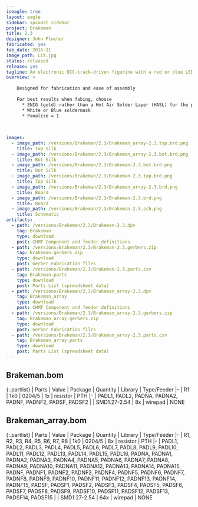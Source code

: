 ```yaml
---
iseagle: true
layout: eagle
sidebar: spcoast_sidebar
project: Brakeman
title: 2.3
designer: John Plocher
fabricated: yes
fab_date: 2016-11
image_path: Lit.jpg
status: released
release: yes
tagline: An electronic DCC-track-driven figurine with a red or blue LED
overview: >
    
    Designed for fabrication and ease of assembly
    
    For best results when fabing, choose
      * ENIG (gold) rather than a Hot Air Solder Layer (HASL) for the pads
      * White or Blue soldermask
      * Panalize = 1
    
    
    
images:
  - image_path: /versions/Brakeman/2.3/Brakeman_array-2.3.top.brd.png
    title: Top Silk
  - image_path: /versions/Brakeman/2.3/Brakeman_array-2.3.bot.brd.png
    title: Bot Silk
  - image_path: /versions/Brakeman/2.3/Brakeman-2.3.bot.brd.png
    title: Bot Silk
  - image_path: /versions/Brakeman/2.3/Brakeman-2.3.top.brd.png
    title: Top Silk
  - image_path: /versions/Brakeman/2.3/Brakeman_array-2.3.brd.png
    title: Board
  - image_path: /versions/Brakeman/2.3/Brakeman-2.3.brd.png
    title: Board
  - image_path: /versions/Brakeman/2.3/Brakeman-2.3.sch.png
    title: Schematic
artifacts:
  - path: /versions/Brakeman/2.3/Brakeman-2.3.dpv
    tag: Brakeman
    type: download
    post: CHMT Component and feeder definitions
  - path: /versions/Brakeman/2.3/Brakeman-2.3.gerbers.zip
    tag: Brakeman.gerbers.zip
    type: download
    post: Gerber Fabrication files
  - path: /versions/Brakeman/2.3/Brakeman-2.3.parts.csv
    tag: Brakeman.parts
    type: download
    post: Parts List (spreadsheet data)
  - path: /versions/Brakeman/2.3/Brakeman_array-2.3.dpv
    tag: Brakeman_array
    type: download
    post: CHMT Component and feeder definitions
  - path: /versions/Brakeman/2.3/Brakeman_array-2.3.gerbers.zip
    tag: Brakeman_array.gerbers.zip
    type: download
    post: Gerber Fabrication files
  - path: /versions/Brakeman/2.3/Brakeman_array-2.3.parts.csv
    tag: Brakeman_array.parts
    type: download
    post: Parts List (spreadsheet data)
---
```


## Brakeman.bom

{:.partlist}
| Parts | Value | Package | Quantity | Library | Type/Feeder
|-
| R1 | 1k0 | 0204/5 | 1x | resistor | PTH
|-
| PADL1, PADL2, PADNA, PADNA2, PADNF, PADNF2, PADSF, PADSF2 |  | SMD1.27-2.54 | 8x | wirepad | NONE

## Brakeman_array.bom

{:.partlist}
| Parts | Value | Package | Quantity | Library | Type/Feeder
|-
| R1, R2, R3, R4, R5, R6, R7, R8 | 1k0 | 0204/5 | 8x | resistor | PTH
|-
| PADL1, PADL2, PADL3, PADL4, PADL5, PADL6, PADL7, PADL8, PADL9, PADL10, PADL11, PADL12, PADL13, PADL14, PADL15, PADL16, PADNA, PADNA1, PADNA2, PADNA3, PADNA4, PADNA5, PADNA6, PADNA7, PADNA8, PADNA9, PADNA10, PADNA11, PADNA12, PADNA13, PADNA14, PADNA15, PADNF, PADNF1, PADNF2, PADNF3, PADNF4, PADNF5, PADNF6, PADNF7, PADNF8, PADNF9, PADNF10, PADNF11, PADNF12, PADNF13, PADNF14, PADNF15, PADSF, PADSF1, PADSF2, PADSF3, PADSF4, PADSF5, PADSF6, PADSF7, PADSF8, PADSF9, PADSF10, PADSF11, PADSF12, PADSF13, PADSF14, PADSF15 |  | SMD1.27-2.54 | 64x | wirepad | NONE
